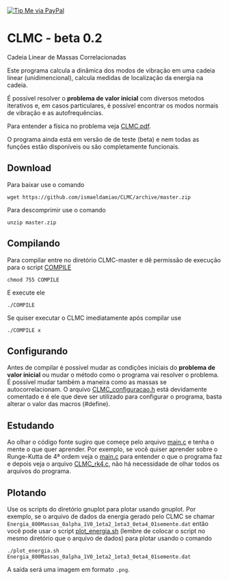 [![Tip Me via PayPal](https://img.shields.io/badge/PayPal-tip%20me-green.svg?logo=paypal)](https://www.paypal.com/cgi-bin/webscr?cmd=_s-xclick&hosted_button_id=D66EM3DGU35EE&source=url)

# CLMC - beta 0.2
Cadeia Linear de Massas Correlacionadas

Este programa calcula a dinâmica dos modos de vibração em uma cadeia linear (unidimencional), calcula medidas de localização da energia na cadeia.

É possível resolver o **problema de valor inicial** com diversos metodos iterativos e, em casos particulares, é possível encontrar os modos normais de
vibração e as autofrequências.

Para entender a física no problema veja [CLMC.pdf](CLMC.pdf).

O programa ainda está em versão de de teste (beta) e nem todas as funções estão disponíveis ou são completamente funcionais.

## Download

Para baixar use o comando

```
wget https://github.com/ismaeldamiao/CLMC/archive/master.zip
```

Para descomprimir use o comando

```
unzip master.zip
```

## Compilando

Para compilar entre no diretório CLMC-master e dê permissão de execução para o script [COMPILE](COMPILE)

```
chmod 755 COMPILE
```

E execute ele

```
./COMPILE
```

Se quiser executar o CLMC imediatamente após compilar use

```
./COMPILE x
```

## Configurando

Antes de compilar é possível mudar as condições iniciais do **problema de valor inicial** ou mudar o método como o programa vai resolver o problema.
É possível mudar também a maneira como as massas se autocorrelacionam. O arquivo [CLMC_configuracao.h](CLMC_configuracao.h) está devidamente comentado e é ele
que deve ser utilizado para configurar o programa, basta alterar o valor das macros (#define).

## Estudando

Ao olhar o código fonte sugiro que começe pelo arquivo [main.c](main.c) e tenha o mente o que quer aprender. Por exemplo, se você quiser aprender sobre o
Runge-Kutta de 4ª ordem veja o [main.c](main.c) para entender o que o programa faz e depois veja o arquivo [CLMC_rk4.c](CLMC_rk4.c), não há necessidade
de olhar todos os arquivos do programa.

## Plotando

Use os scripts do diretório gnuplot para plotar usando gnuplot. Por exemplo, se o arquivo de dados da energia gerado pelo CLMC se chamar
`Energia_800Massas_0alpha_1V0_1eta2_1eta3_0eta4_01semente.dat` então você pode usar o script [plot_energia.sh](gnuplot/plot_energia.sh) (lembre de colocar o script no mesmo diretório que o arquivo de dados) para plotar usando o comando

```
./plot_energia.sh Energia_800Massas_0alpha_1V0_1eta2_1eta3_0eta4_01semente.dat
```

A saída será uma imagem em formato `.png`.
